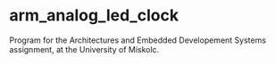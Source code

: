 # arm_analog_led_clock
Program for the Architectures and Embedded Developement Systems assignment, at the University of Miskolc.
